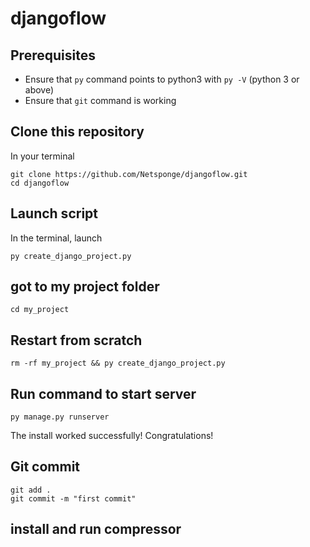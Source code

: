 # djangoflow



## Prerequisites

- Ensure that `py` command points to python3 with `py -V` (python 3 or above)
- Ensure that `git` command is working

## Clone this repository

In your terminal

```shell
git clone https://github.com/Netsponge/djangoflow.git
cd djangoflow
```

## Launch script

In the terminal, launch

```shell
py create_django_project.py
```

## got to my project folder

```shell
cd my_project
```


## Restart from scratch

```shell
rm -rf my_project && py create_django_project.py
```

## Run command to start server

```shell
py manage.py runserver
```

The install worked successfully! Congratulations!

## Git commit
 
````shell
git add .
git commit -m "first commit"
````

## install and run compressor 

